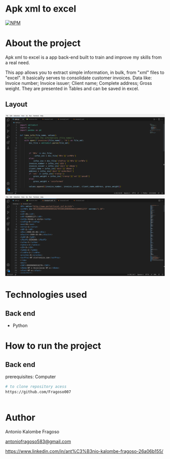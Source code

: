 # Apk xml to excel 
[![NPM](https://img.shields.io/npm/l/react)](https://github.com/Fragoso007/Apk-xml-to-excel/blob/main/LICENSE) 

# About the project


Apk xml to excel is a app back-end built to train and improve my skills from a real need.

This app allows you to extract simple information, in bulk, from "xml" files to "excel". It basically serves to consolidate customer invoices.
Data like: Invoice number; Invoice issuer; Client name; Complete address; Gross weight. They are presented in Tables and can be saved in excel.

## Layout
![Mobile 1](https://github.com/Fragoso007/Apk-xml-to-excel/blob/main/pythonapk.png) ![Mobile 2](https://github.com/Fragoso007/Apk-xml-to-excel/blob/main/excel.png)

# Technologies used
## Back end
- Python

# How to run the project

## Back end
prerequisites: Computer

```bash
# to clone repository acess
https://github.com/Fragoso007
 
```

# Author

Antonio Kalombe Fragoso

antoniofragoso583@gmail.com


https://www.linkedin.com/in/ant%C3%B3nio-kalombe-fragoso-26a06b155/
